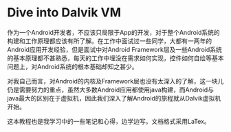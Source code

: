 Dive into Dalvik VM
===================

作为一个Android开发者，不应该只局限于App的开发，对于整个Android系统的构建和工作原理都应该有所了解。在工作中面试过一些同学，大都有一两年的Android应用开发经验，但是面试中对Android Framework层及一些Android系统的基本原理都不甚熟悉，每天的工作中埋没在需求如何实现，控件如何自绘等基本问题上，对Android系统的根本基础却知之甚少。

对我自己而言，对Android的内核及Framework层也没有太深入的了解，这一块儿仍是需要努力的重点，虽然大多数Android应用都使用java构建，而Android与java最大的区别在于虚拟机，因此我们深入了解Android的旅程就从Dalvik虚拟机开始。

这本教程也是我学习中的一些笔记和心得，边学边写。文档格式采用LaTex。
